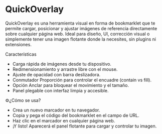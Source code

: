 # QuickOverlay

QuickOverlay es una herramienta visual en forma de bookmarklet que te permite cargar, posicionar y ajustar imágenes de referencia directamente sobre cualquier página web. Ideal para diseño, UI, corrección visual o simplemente tener una imagen flotante donde la necesites, sin plugins ni extensiones.

Características
- Carga rápida de imágenes desde tu dispositivo.
- Redimensionamiento y arrastre libre con el mouse.
- Ajuste de opacidad con barra deslizadora.
- Conmutador Proporción para controlar el encuadre (contain vs fill).
- Opción Anclar para bloquear el movimiento y el tamaño.
- Panel plegable con interfaz limpia y accesible.

⚙¿Cómo se usa?
- Crea un nuevo marcador en tu navegador.
- Copia y pega el código del bookmarklet en el campo de URL.
- Haz clic en el marcador en cualquier página web.
- ¡Y listo! Aparecerá el panel flotante para cargar y controlar tu imagen.



